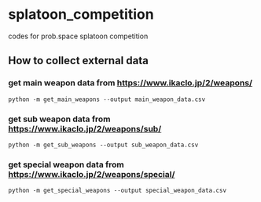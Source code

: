 # splatoon_competition
codes for prob.space splatoon competition

## How to collect external data

### get main weapon data from https://www.ikaclo.jp/2/weapons/

```
python -m get_main_weapons --output main_weapon_data.csv
```

### get sub weapon data from https://www.ikaclo.jp/2/weapons/sub/

```
python -m get_sub_weapons --output sub_weapon_data.csv
```

### get special weapon data from https://www.ikaclo.jp/2/weapons/special/

```
python -m get_special_weapons --output special_weapon_data.csv
```